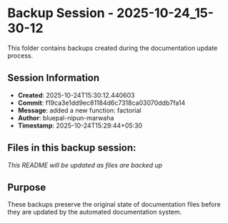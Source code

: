 # Backup Session - 2025-10-24_15-30-12

This folder contains backups created during the documentation update process.

## Session Information
- **Created**: 2025-10-24T15:30:12.440603
- **Commit**: f19ca3e1dd9ec81184d6c7318ca03070ddb7fa14
- **Message**: added a new function: factorial
- **Author**: bluepal-nipun-marwaha
- **Timestamp**: 2025-10-24T15:29:44+05:30

## Files in this backup session:
*This README will be updated as files are backed up*

## Purpose
These backups preserve the original state of documentation files before they are updated by the automated documentation system.
